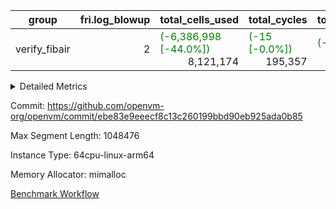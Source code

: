| group | fri.log_blowup | total_cells_used | total_cycles | total_proof_time_ms |
| --- | --- | --- | --- | --- |
| verify_fibair | <div style='text-align: right'>2</div>  | <span style="color: green">(-6,386,998 [-44.0%])</span> <div style='text-align: right'>8,121,174</div>  | <span style="color: green">(-15 [-0.0%])</span> <div style='text-align: right'>195,357</div>  | <span style="color: green">(-39.0 [-2.6%])</span> <div style='text-align: right'>1,444.0</div>  |


<details>
<summary>Detailed Metrics</summary>

| air_name | cells | constraints | interactions | main_cols | quotient_deg | rows |
| --- | --- | --- | --- | --- | --- | --- |
| FibonacciAir | <div style='text-align: right'>32</div>  | <div style='text-align: right'>5</div>  |  | <div style='text-align: right'>2</div>  | <div style='text-align: right'>1</div>  | <div style='text-align: right'>16</div>  |
| ProgramAir |  | <div style='text-align: right'>4</div>  | <div style='text-align: right'>1</div>  |  | <div style='text-align: right'>1</div>  |  |
| VmConnectorAir |  | <span style="color: green">(-1 [-11.1%])</span> <div style='text-align: right'>8</div>  | <div style='text-align: right'>3</div>  |  | <span style="color: red">(+2 [+100.0%])</span> <div style='text-align: right'>4</div>  |  |
| VmAirWrapper<NativeAdapterAir<2, 0>, PublicValuesCoreAir> |  | <div style='text-align: right'>22</div>  | <div style='text-align: right'>11</div>  |  | <div style='text-align: right'>4</div>  |  |
| VolatileBoundaryAir |  | <div style='text-align: right'>16</div>  | <div style='text-align: right'>4</div>  |  | <div style='text-align: right'>4</div>  |  |
| AccessAdapterAir<2> |  | <span style="color: green">(-2 [-14.3%])</span> <div style='text-align: right'>12</div>  | <div style='text-align: right'>5</div>  |  | <span style="color: red">(+2 [+100.0%])</span> <div style='text-align: right'>4</div>  |  |
| AccessAdapterAir<4> |  | <span style="color: green">(-2 [-14.3%])</span> <div style='text-align: right'>12</div>  | <div style='text-align: right'>5</div>  |  | <span style="color: red">(+2 [+100.0%])</span> <div style='text-align: right'>4</div>  |  |
| AccessAdapterAir<8> |  | <span style="color: green">(-2 [-14.3%])</span> <div style='text-align: right'>12</div>  | <div style='text-align: right'>5</div>  |  | <span style="color: red">(+2 [+100.0%])</span> <div style='text-align: right'>4</div>  |  |
| NativePoseidon2Air<BabyBearParameters>, 1> |  | <span style="color: green">(-8 [-2.6%])</span> <div style='text-align: right'>302</div>  | <div style='text-align: right'>31</div>  |  | <span style="color: red">(+2 [+100.0%])</span> <div style='text-align: right'>4</div>  |  |
| FriReducedOpeningAir |  | <span style="color: green">(-17 [-22.4%])</span> <div style='text-align: right'>59</div>  | <div style='text-align: right'>35</div>  |  | <span style="color: red">(+2 [+100.0%])</span> <div style='text-align: right'>4</div>  |  |
| VmAirWrapper<NativeVectorizedAdapterAir<4>, FieldExtensionCoreAir> |  | <span style="color: green">(-4 [-14.8%])</span> <div style='text-align: right'>23</div>  | <div style='text-align: right'>15</div>  |  | <span style="color: red">(+2 [+100.0%])</span> <div style='text-align: right'>4</div>  |  |
| VmAirWrapper<NativeAdapterAir<2, 1>, FieldArithmeticCoreAir> |  | <span style="color: green">(-4 [-14.8%])</span> <div style='text-align: right'>23</div>  | <div style='text-align: right'>15</div>  |  | <span style="color: red">(+2 [+100.0%])</span> <div style='text-align: right'>4</div>  |  |
| VmAirWrapper<JalNativeAdapterAir, JalCoreAir> |  | <span style="color: green">(-2 [-25.0%])</span> <div style='text-align: right'>6</div>  | <div style='text-align: right'>7</div>  |  | <span style="color: red">(+2 [+100.0%])</span> <div style='text-align: right'>4</div>  |  |
| VmAirWrapper<BranchNativeAdapterAir, BranchEqualCoreAir<1> |  | <span style="color: green">(-5 [-17.9%])</span> <div style='text-align: right'>23</div>  | <div style='text-align: right'>11</div>  |  | <div style='text-align: right'>2</div>  |  |
| VmAirWrapper<NativeLoadStoreAdapterAir<1>, NativeLoadStoreCoreAir<1> |  | <span style="color: green">(-5 [-13.9%])</span> <div style='text-align: right'>31</div>  | <div style='text-align: right'>19</div>  |  | <span style="color: red">(+2 [+100.0%])</span> <div style='text-align: right'>4</div>  |  |
| PhantomAir |  | <span style="color: green">(-1 [-20.0%])</span> <div style='text-align: right'>4</div>  | <div style='text-align: right'>3</div>  |  | <span style="color: red">(+2 [+100.0%])</span> <div style='text-align: right'>4</div>  |  |
| VariableRangeCheckerAir |  | <div style='text-align: right'>4</div>  | <div style='text-align: right'>1</div>  |  | <div style='text-align: right'>1</div>  |  |

| main_trace_commit_time_ms | pcs_opening_time_ms | perm_trace_commit_time_ms | quotient_poly_commit_time_ms | quotient_poly_compute_time_ms | stark_prove_excluding_trace_time_ms | total_cells | verify_program_compile_ms |
| --- | --- | --- | --- | --- | --- | --- | --- |
| <div style='text-align: right'>5.0</div>  | <div style='text-align: right'>4.0</div>  | <div style='text-align: right'>0.0</div>  | <div style='text-align: right'>1.0</div>  | <div style='text-align: right'>0.0</div>  | <div style='text-align: right'>11.0</div>  | <div style='text-align: right'>32</div>  | <span style="color: green">(-1.0 [-6.2%])</span> <div style='text-align: right'>15.0</div>  |

| group | fri.log_blowup | generate_perm_trace_time_ms | main_trace_commit_time_ms | pcs_opening_time_ms | perm_trace_commit_time_ms | quotient_poly_commit_time_ms | quotient_poly_compute_time_ms | stark_prove_excluding_trace_time_ms | total_cells | total_cells_used | total_cycles | total_proof_time_ms |
| --- | --- | --- | --- | --- | --- | --- | --- | --- | --- | --- | --- | --- |
| verify_fibair | <div style='text-align: right'>2</div>  | <div style='text-align: right'>24.0</div>  | <div style='text-align: right'>217.0</div>  | <div style='text-align: right'>456.0</div>  | <div style='text-align: right'>189.0</div>  | <div style='text-align: right'>297.0</div>  | <div style='text-align: right'>257.0</div>  | <div style='text-align: right'>1,444.0</div>  | <div style='text-align: right'>23,451,672</div>  | <span style="color: green">(-6,386,998 [-44.0%])</span> <div style='text-align: right'>8,121,174</div>  | <span style="color: green">(-15 [-0.0%])</span> <div style='text-align: right'>195,357</div>  | <span style="color: green">(-39.0 [-2.6%])</span> <div style='text-align: right'>1,444.0</div>  |

| group | segment | execute_time_ms | total_cells_used | total_cycles | trace_gen_time_ms |
| --- | --- | --- | --- | --- | --- |
| verify_fibair | 0 | <span style="color: green">(-156.0 [-43.7%])</span> <div style='text-align: right'>201.0</div>  | <span style="color: green">(-6,386,998 [-44.0%])</span> <div style='text-align: right'>8,121,174</div>  | <span style="color: green">(-15 [-0.0%])</span> <div style='text-align: right'>195,357</div>  | <span style="color: green">(-14.0 [-22.6%])</span> <div style='text-align: right'>48.0</div>  |

| group | air_name | cells | main_cols | perm_cols | prep_cols | rows |
| --- | --- | --- | --- | --- | --- | --- |
| verify_fibair | ProgramAir | <div style='text-align: right'>294,912</div>  | <div style='text-align: right'>10</div>  | <div style='text-align: right'>8</div>  |  | <div style='text-align: right'>16,384</div>  |
| verify_fibair | VmConnectorAir | <div style='text-align: right'>24</div>  | <div style='text-align: right'>4</div>  | <div style='text-align: right'>8</div>  | <div style='text-align: right'>1</div>  | <div style='text-align: right'>2</div>  |
| verify_fibair | VolatileBoundaryAir | <div style='text-align: right'>1,245,184</div>  | <div style='text-align: right'>11</div>  | <div style='text-align: right'>8</div>  |  | <div style='text-align: right'>65,536</div>  |
| verify_fibair | AccessAdapterAir<2> | <div style='text-align: right'>884,736</div>  | <div style='text-align: right'>11</div>  | <div style='text-align: right'>16</div>  |  | <div style='text-align: right'>32,768</div>  |
| verify_fibair | AccessAdapterAir<4> | <div style='text-align: right'>475,136</div>  | <div style='text-align: right'>13</div>  | <div style='text-align: right'>16</div>  |  | <div style='text-align: right'>16,384</div>  |
| verify_fibair | AccessAdapterAir<8> | <div style='text-align: right'>135,168</div>  | <div style='text-align: right'>17</div>  | <div style='text-align: right'>16</div>  |  | <div style='text-align: right'>4,096</div>  |
| verify_fibair | NativePoseidon2Air<BabyBearParameters>, 1> | <div style='text-align: right'>786,432</div>  | <div style='text-align: right'>348</div>  | <div style='text-align: right'>36</div>  |  | <div style='text-align: right'>2,048</div>  |
| verify_fibair | FriReducedOpeningAir | <div style='text-align: right'>71,680</div>  | <div style='text-align: right'>64</div>  | <div style='text-align: right'>76</div>  |  | <div style='text-align: right'>512</div>  |
| verify_fibair | VmAirWrapper<NativeVectorizedAdapterAir<4>, FieldExtensionCoreAir> | <div style='text-align: right'>245,760</div>  | <div style='text-align: right'>40</div>  | <div style='text-align: right'>20</div>  |  | <div style='text-align: right'>4,096</div>  |
| verify_fibair | VmAirWrapper<NativeAdapterAir<2, 1>, FieldArithmeticCoreAir> | <div style='text-align: right'>6,553,600</div>  | <div style='text-align: right'>30</div>  | <div style='text-align: right'>20</div>  |  | <div style='text-align: right'>131,072</div>  |
| verify_fibair | VmAirWrapper<JalNativeAdapterAir, JalCoreAir> | <div style='text-align: right'>180,224</div>  | <div style='text-align: right'>10</div>  | <div style='text-align: right'>12</div>  |  | <div style='text-align: right'>8,192</div>  |
| verify_fibair | VmAirWrapper<BranchNativeAdapterAir, BranchEqualCoreAir<1> | <div style='text-align: right'>1,671,168</div>  | <div style='text-align: right'>23</div>  | <div style='text-align: right'>28</div>  |  | <div style='text-align: right'>32,768</div>  |
| verify_fibair | VmAirWrapper<NativeLoadStoreAdapterAir<1>, NativeLoadStoreCoreAir<1> | <div style='text-align: right'>8,519,680</div>  | <div style='text-align: right'>41</div>  | <div style='text-align: right'>24</div>  |  | <div style='text-align: right'>131,072</div>  |
| verify_fibair | PhantomAir | <div style='text-align: right'>28,672</div>  | <div style='text-align: right'>6</div>  | <div style='text-align: right'>8</div>  |  | <div style='text-align: right'>2,048</div>  |
| verify_fibair | VariableRangeCheckerAir | <div style='text-align: right'>2,359,296</div>  | <div style='text-align: right'>1</div>  | <div style='text-align: right'>8</div>  | <div style='text-align: right'>2</div>  | <div style='text-align: right'>262,144</div>  |

</details>



Commit: https://github.com/openvm-org/openvm/commit/ebe83e9eeecf8c13c260199bbd90eb925ada0b85

Max Segment Length: 1048476

Instance Type: 64cpu-linux-arm64

Memory Allocator: mimalloc

[Benchmark Workflow](https://github.com/openvm-org/openvm/actions/runs/12555326338)
